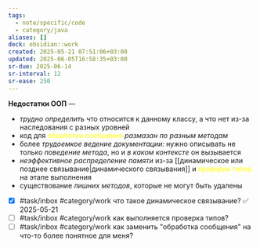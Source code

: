 ```yaml
---
tags:
  - note/specific/code
  - category/java
aliases: []
deck: obsidian::work
created: 2025-05-21 07:51:06+03:00
updated: 2025-06-05T16:58:35+03:00
sr-due: 2025-06-14
sr-interval: 12
sr-ease: 250
---
```


**Недостатки ООП**
—
- *трудно определить* что относится к данному классу, а что нет из-за наследования с разных уровней
- код для <font color="#ffff00">обработки сообщения</font> *размазан по разным методам*
- более *трудоемкое ведение документации:* нужно описывать не только *поведение метода*, но и *в каком контексте* он вызывается
- *неэффективное распределение памяти* из-за [[динамическое или позднее связывание|динамического связывания]] и <font color="#ffff00">проверки типов</font> на этапе выполнения
- существование *лишних методов*, которые не могут быть удалены

- [x] #task/inbox #category/work что такое динамическое связывание? ✅ 2025-05-21
- [ ] #task/inbox #category/work как выполняется проверка типов?
- [ ] #task/inbox #category/work как заменить "обработка сообщения" на что-то более понятное для меня?

